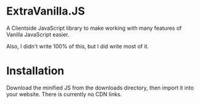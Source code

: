 # ExtraVanilla.JS
A Clientside JavaScript library to make working with many features of Vanilla JavaScript easier.

Also, I didn't write 100% of this, but I did write most of it.

# Installation
Download the minified JS from the downloads directory, then import it into your website. There is currently no CDN links.